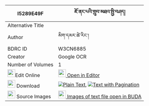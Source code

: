 |I5289E49F|ཇོ་ནང་པའི་གྲུབ་མཐའ་སྤྱི་བཤད། 
| --- | --- 
|Alternative Title |
|Author| མིག་དམར་ཚེ་རིང་།
|BDRC ID | W3CN6885
|Creator | Google OCR
|Number of Volumes| 1
|<img width="25" src="https://img.icons8.com/color/25/000000/edit-property.png">Edit Online| [<img width="25" src="https://avatars.githubusercontent.com/u/45091458?s=200&v=4"> Open in Editor](http://editor.openpecha.org/I5289E49F)
|<img width="25" src="https://img.icons8.com/fluent/48/000000/download-2.png"/>  Download | [![](https://img.icons8.com/color/20/000000/txt.png)Plain Text](https://github.com/Openpecha/I5289E49F/releases/download/v2/jo_nangpa_i_drubta_chi_she_plain_I5289E49F.zip), [![](https://img.icons8.com/color/20/000000/txt.png)Text with Pagination](https://github.com/Openpecha/I5289E49F/releases/download/v2/jo_nangpa_i_drubta_chi_she_pages_I5289E49F.zip)
|<img width="25" src="https://img.icons8.com/plasticine/100/000000/pictures-folder.png"/>  Source Images | [<img width="25" src="https://library.bdrc.io/icons/BUDA-small.svg"> Images of text file open in BUDA](https://library.bdrc.io/show/bdr:W3CN6885)